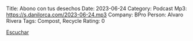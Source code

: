 Title: Abono con tus desechos
Date: 2023-06-24
Category: Podcast
Mp3: https://s.danilorca.com/2023-06-24.mp3
Company: BPro
Person: Alvaro Rivera
Tags: Compost, Recycle
Rating: 0

<a href="https://s.danilorca.com/2023-06-24.mp3" type="audio/mpeg">
Escuchar
</a>
